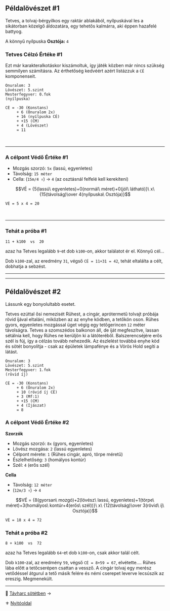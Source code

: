 ## Példalövészet #1

Tetves, a tolvaj-bérgyilkos egy raktár ablakából, nyílpuskával les a sikátorban közelgő áldozatára, egy tehetős kalmárra, aki éppen hazafelé battyog.

A könnyű nyílpuska **Osztója:** `4`

### Tetves Célzó Értéke #1

Ezt már karakteralkotáskor kiszámoltuk, így játék közben már nincs szükség semmilyen számításra. Az érthetőség kedvéért azért listázzuk a `CÉ` komponenseit.

```
Önuralom: 3
Lövészet: 5.szint
Mesterfegyver: 0.fok
(nyílpuska)
```

```
CÉ = -30 (Konstans)
     + 6 (Önuralom 2x)
     + 16 (nyílpuska CÉ)
     + +15 (CM)
     + 4 (Lövészet)
     = 11
```

<br />

---
### A célpont Védő Értéke #1

- Mozgás szorzó: `5x` (lassú, egyenletes)
- Távolság: `15 méter`
- Cella:  (`15m/4 ↑`) → `4` (az osztásnál felfelé kell kerekíteni)

$$VÉ = {5(lassú\ egyenletes)+0(normál\ méret)+0(jól\ látható)}\ x\ {15(távolság)\over 4(nyílpuska\ Osztója)}$$

```
VÉ = 5 x 4 = 20
```

<br />

---
### Tehát a próba #1

```
11 + k100  vs  20
```

azaz ha Tetves legalább `9`-et dob `k100`-on, akkor találatot ér el. Könnyű cél...

Dob `k100`-zal, az eredmény `31`, végső `CÉ = 11+31 = 42`, tehát eltalálta a célt, dobhatja a sebzést.

---
---
## Példalövészet #2

Lássunk egy bonyolultabb esetet.

Tetves ezúttal ősi nemezisét Rühest, a cingár, aprótermetű tolvajt próbája rövid íjával eltaláni, miközben az az enyhe ködben, a tetőkön oson. Rühes gyors, egyenletes mozgással üget végig egy tetőgerincen `12` méter távolságra. Tetves a szomszédos balkonon áll, de íját megfeszítve, lassan sétálnia kell, hogy Rühes ne kerüljön ki a látóteréből. Balszerencséjére erős szél is fúj, így a célzás tovább nehezedik. Az észlelést továbbá enyhe köd és sötét bonyolítja - csak az épületek lámpafénye és a Vörös Hold segíti a látást.

```
Önuralom: 3
Lövészet: 5.szint
Mesterfegyver: 1.fok
(rövid íj)
```

```
CÉ = -30 (Konstans)
     + 6 (Önuralom 2x)
     + 10 (rövid íj CÉ)
     + 3 (Mf:1)
     + +15 (CM)
     + 4 (Íjászat)
     = 8
```

### A célpont Védő Értéke #2

**Szorzók**
- Mozgás szorzó: `8x` (gyors, egyenletes)
- Lövész mozgása: `2` (lassú egyenletes)
- Célpont mérete: `1` (Rühes cingár, apró, törpe méretű)
- Észlelhetőség: `3` (homályos kontúr)
- Szél: `4` (erős szél)

**Cella**
- Távolság: `12 méter`
- (`12m/3 ↑`) → `4`

$$VÉ = {8(gyorsan\ mozgó)+2(lövész\ lassú, egyenletes)+1(törpe\ méret)+3(homályos\ kontúr+4(erős\ szél))}\ x\ {12(távolság)\over 3(rövid\ íj\ Osztója)}$$

```
VÉ = 18 x 4 = 72
```

### Tehát a próba #2

```
8 + k100  vs  72
```

azaz ha Tetves legalább `64`-et dob `k100`-on, csak akkor talál célt.

Dob `k100`-zal, az eredmény `59`, végső `CÉ = 8+59 = 67`, elvétette.... Rühes lába előtt a tetőcserépen csattan a vessző. A cingár tolvaj egy merész vetődéssel átgurul a tető másik felére és némi cserepet leverve lecsúszik az ereszig. Megmenekült.

---

🔗 [Távharc sötétben](076_tavharc_sotetben.md) →

⚜️ [Nyitóoldal](start.md#7-t%C3%A1vols%C3%A1gi-harcrendszer-)
